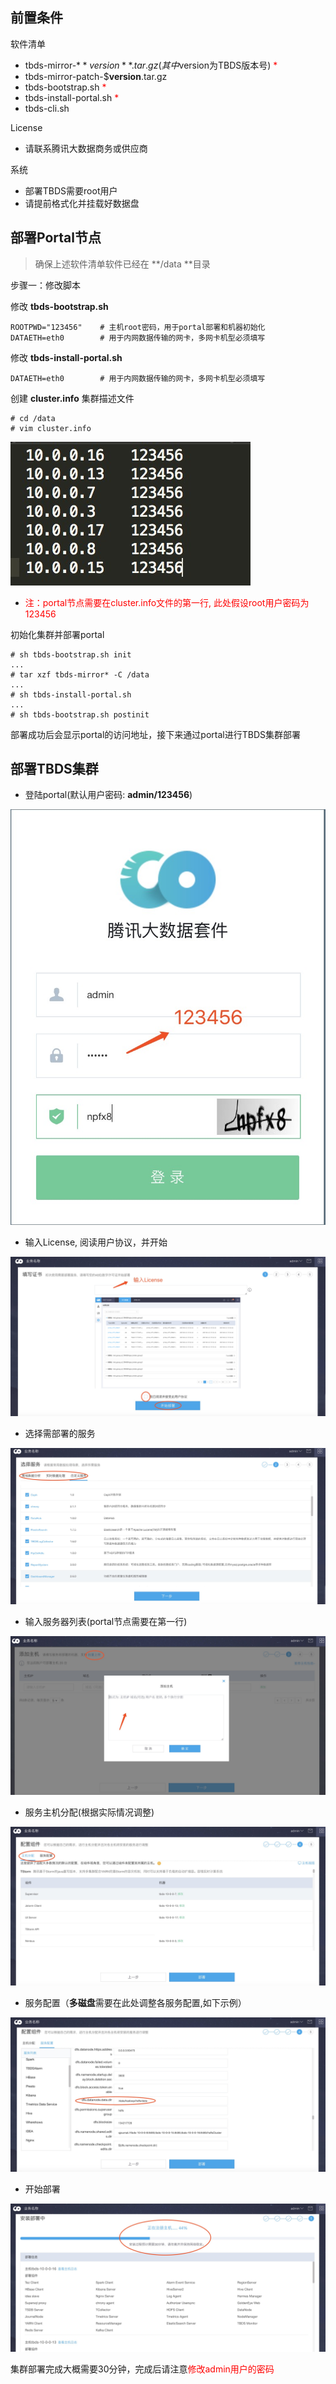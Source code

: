## 前置条件
软件清单
* tbds-mirror-$**version**.tar.gz   (其中$version为TBDS版本号) <font color="red">\*</font>
* tbds-mirror-patch-$**version**.tar.gz
* tbds-bootstrap.sh <font color="red">\*</font>
* tbds-install-portal.sh <font color="red">\*</font>
* tbds-cli.sh

License
* 请联系腾讯大数据商务或供应商

系统
* 部署TBDS需要root用户
* 请提前格式化并挂载好数据盘


## 部署Portal节点

> 确保上述软件清单软件已经在 **/data **目录

步骤一：修改脚本

修改 **tbds-bootstrap.sh**

    ROOTPWD="123456"    # 主机root密码，用于portal部署和机器初始化
    DATAETH=eth0        # 用于内网数据传输的网卡，多网卡机型必须填写

修改 **tbds-install-portal.sh**

    DATAETH=eth0        # 用于内网数据传输的网卡，多网卡机型必须填写

创建 **cluster.info** 集群描述文件

	# cd /data
	# vim cluster.info

![](cluster.info.jpg)

* <font color="red">注：portal节点需要在cluster.info文件的第一行, 此处假设root用户密码为123456</font>

初始化集群并部署portal

    # sh tbds-bootstrap.sh init
    ...
    # tar xzf tbds-mirror* -C /data
    ...
    # sh tbds-install-portal.sh
    ...
    # sh tbds-bootstrap.sh postinit

部署成功后会显示portal的访问地址，接下来通过portal进行TBDS集群部署

## 部署TBDS集群
* 登陆portal(默认用户密码: **admin/123456**)

![](初次登陆.jpg)

* 输入License, 阅读用户协议，并开始

![](输入License.jpg)

* 选择需部署的服务

![](选择服务.jpg)

* 输入服务器列表(portal节点需要在第一行)

![](输入服务器列表.jpg)

* 服务主机分配(根据实际情况调整)

![](服务主机分配.jpg)

* 服务配置（**多磁盘**需要在此处调整各服务配置,如下示例）

![](服务配置.jpg)

* 开始部署

![](部署过程.jpg)

集群部署完成大概需要30分钟，完成后请注意<font color="red">修改admin用户的密码</font>



